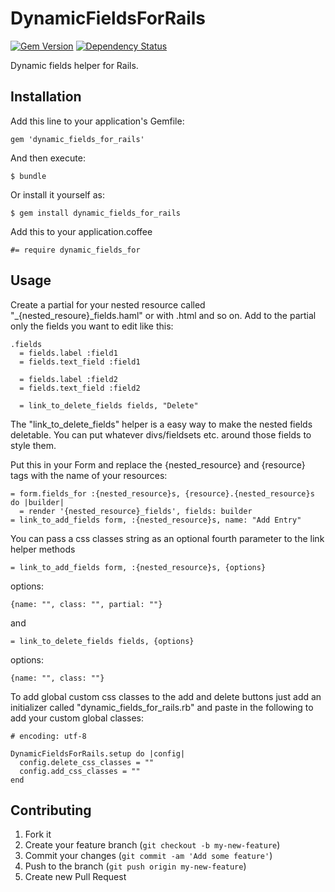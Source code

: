 # DynamicFieldsForRails
[![Gem Version](https://badge.fury.io/rb/dynamic_fields_for_rails.png)](http://badge.fury.io/rb/dynamic_fields_for_rails)
[![Dependency Status](https://gemnasium.com/mortik/dynamic_fields_for_rails.png)](https://gemnasium.com/mortik/dynamic_fields_for_rails)

Dynamic fields helper for Rails.

## Installation

Add this line to your application's Gemfile:

```
gem 'dynamic_fields_for_rails'
```

And then execute:

```
$ bundle
```

Or install it yourself as:

```
$ gem install dynamic_fields_for_rails
```

Add this to your application.coffee

```
#= require dynamic_fields_for
```

## Usage

Create a partial for your nested resource called "_{nested_resoure}_fields.haml" or with .html and so on.
Add to the partial only the fields you want to edit like this:

```
.fields
  = fields.label :field1
  = fields.text_field :field1
  
  = fields.label :field2
  = fields.text_field :field2
  
  = link_to_delete_fields fields, "Delete"
```

The "link_to_delete_fields" helper is a easy way to make the nested fields deletable. You can put whatever divs/fieldsets etc. around those fields to style them.

Put this in your Form and replace the {nested_resource} and {resource} tags with the name of your resources:

```
= form.fields_for :{nested_resource}s, {resource}.{nested_resource}s do |builder|
  = render '{nested_resource}_fields', fields: builder
= link_to_add_fields form, :{nested_resource}s, name: "Add Entry"
```

You can pass a css classes string as an optional fourth parameter to the link helper methods
```
= link_to_add_fields form, :{nested_resource}s, {options}
```
options:
```
{name: "", class: "", partial: ""}
```

and
```
= link_to_delete_fields fields, {options}
```
options:
```
{name: "", class: ""}
```

To add global custom css classes to the add and delete buttons just add an initializer called "dynamic_fields_for_rails.rb" and paste in the following to add your custom global classes:

```
# encoding: utf-8

DynamicFieldsForRails.setup do |config|
  config.delete_css_classes = ""
  config.add_css_classes = ""
end
```

## Contributing

1. Fork it
2. Create your feature branch (`git checkout -b my-new-feature`)
3. Commit your changes (`git commit -am 'Add some feature'`)
4. Push to the branch (`git push origin my-new-feature`)
5. Create new Pull Request
